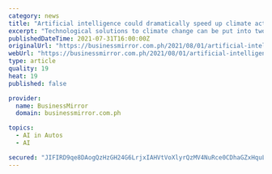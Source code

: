 ```yaml
---
category: news
title: "Artificial intelligence could dramatically speed up climate action"
excerpt: "Technological solutions to climate change can be put into two categories. Vertical solutions that tackle pollution in one sector, say low-carbon fertilizers that help reduce emissions in agriculture."
publishedDateTime: 2021-07-31T16:00:00Z
originalUrl: "https://businessmirror.com.ph/2021/08/01/artificial-intelligence-could-dramatically-speed-up-climate-action/"
webUrl: "https://businessmirror.com.ph/2021/08/01/artificial-intelligence-could-dramatically-speed-up-climate-action/"
type: article
quality: 19
heat: 19
published: false

provider:
  name: BusinessMirror
  domain: businessmirror.com.ph

topics:
  - AI in Autos
  - AI

secured: "JIFIRD9qe8DAogQzHzGH24G6LrjxIAHVtVoXlyrQzMV4NuRce0CDhaGZxHquLe4J8Qdof2br0l2xbelFvAicso5kQa58wy8lgmeNQfI0tVXMmY5+EfiTFiesZS/iauYYyhm5LtQWHMSFgI5AS34lYEd+yR1P/Az+9zfAtza1DJ0lTii2uSzijo0kSCFHuBcji9bn3MmsthB2PUGXWfVILty75xhvsFYMqntd9gmLT6UQZj33Pr4XyBopTF9IQw4hLlF3f5n4cS15q2LOoGVyiExOxj4nL8AIJOGElEB3Kr+oc51IvPdWpYho46SbYRodgkBRmN1YRUSSnjExM/lCtx9PsopyA2B+1QFYEFRD2Tc=;a9yXD3U6wj0OGnnvej2YYg=="
---
```



